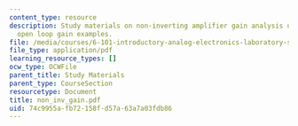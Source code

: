```yaml
---
content_type: resource
description: Study materials on non-inverting amplifier gain analysis using finite
  open loop gain examples.
file: /media/courses/6-101-introductory-analog-electronics-laboratory-spring-2007/74c9955afb72158fd57a63a7a03fdb86_non_inv_gain.pdf
file_type: application/pdf
learning_resource_types: []
ocw_type: OCWFile
parent_title: Study Materials
parent_type: CourseSection
resourcetype: Document
title: non_inv_gain.pdf
uid: 74c9955a-fb72-158f-d57a-63a7a03fdb86
---
```

